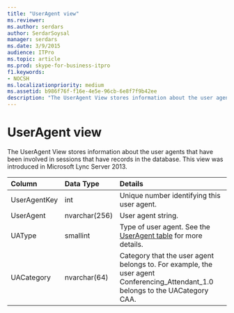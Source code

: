 ```yaml
---
title: "UserAgent view"
ms.reviewer: 
ms.author: serdars
author: SerdarSoysal
manager: serdars
ms.date: 3/9/2015
audience: ITPro
ms.topic: article
ms.prod: skype-for-business-itpro
f1.keywords:
- NOCSH
ms.localizationpriority: medium
ms.assetid: b986f76f-f16e-4e5e-96cb-6e8f7f9b42ee
description: "The UserAgent View stores information about the user agents that have been involved in sessions that have records in the database. This view was introduced in Microsoft Lync Server 2013."
---
```


# UserAgent view
 
The UserAgent View stores information about the user agents that have been involved in sessions that have records in the database. This view was introduced in Microsoft Lync Server 2013.
  
|**Column**|**Data Type**|**Details**|
|:-----|:-----|:-----|
|UserAgentKey  <br/> |int  <br/> |Unique number identifying this user agent.  <br/> |
|UserAgent  <br/> |nvarchar(256)  <br/> |User agent string.  <br/> |
|UAType  <br/> |smallint  <br/> |Type of user agent. See the [UserAgent table](useragent.md) for more details. <br/> |
|UACategory  <br/> |nvarchar(64)  <br/> |Category that the user agent belongs to. For example, the user agent Conferencing_Attendant_1.0 belongs to the UACategory CAA.  <br/> |
   

